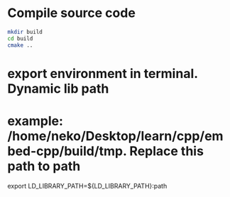 # Compile source code
```sh
mkdir build
cd build
cmake ..
```

# export environment in terminal. Dynamic lib path 
# example: /home/neko/Desktop/learn/cpp/embed-cpp/build/tmp. Replace this path to path
export LD_LIBRARY_PATH=${LD_LIBRARY_PATH}:path